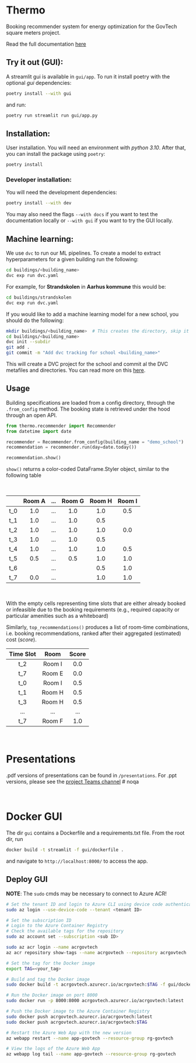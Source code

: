 # Thermo
Booking recommender system for energy optimization for the GovTech square meters project.

Read the full documentation [here](https://NTTDATAInnovation.github.io/thermo/)

## Try it out (GUI):

A streamlit gui is available in `gui/app`. To run it install poetry with the optional *gui* dependencies:
```bash
poetry install --with gui
```

 and run:
 ```bash
 poetry run streamlit run gui/app.py
 ```

## Installation:
User installation. You will need an environment with *python 3.10*. After that, you can
install the package using `poetry`:

```bash
poetry install
```

### Developer installation:
You will need the development dependencies:
```bash
poetry install --with dev
```

You may also need the flags `--with docs` if you want to test the documentation locally or `--with gui` if you want to try the GUI locally.

## Machine learning:

We use `dvc` to run our ML pipelines. To create a model to extract hyperparameters for a given building run the following:
```bash
cd buildings/<building_name>
dvc exp run dvc.yaml
```

For example, for **Strandskolen** in **Aarhus kommune** this would be:
```bash
cd buildings/strandskolen
dvc exp run dvc.yaml
```

If you would like to add a machine learning model for a new school, you should do the following:

```bash
mkdir buildings/<building_name>  # This creates the directory, skip it if you already have one
cd buildings/<building_name>
dvc init --subdir
git add .
git commit -m "Add dvc tracking for school <building_name>"
```

This will create a DVC project for the school and commit al the DVC metafiles and directories. You can read more on this [here](https://dvc.org/doc/user-guide/basic-concepts/dvc-project).

## Usage
Building specifications are loaded from a config directory, through the `.from_config` method. The booking state is retrieved under the hood through an open API.

```python
from thermo.recommender import Recommender
from datetime import date

recommender = Recommender.from_config(building_name = "demo_school")
recommendation = recommender.run(day=date.today())

recommendation.show()
```
`show()` returns a color-coded DataFrame.Styler object, similar to the following table

<br>


|        |Room A | ... | Room G | Room H   | Room I |
|:------:|:------:|:------:|:--------:|:------:|:------:|
| t_0    | 1.0    | ...    | 1.0      | 1.0    | 0.5    |
| t_1    | 1.0    | ...    | 1.0      | 0.5    |  |
| t_2    | 1.0    | ...    | 1.0      | 1.0    | 0.0    |
| t_3    | 1.0    | ...    | 1.0      | 0.5    |  |
| t_4    | 1.0    | ...    | 1.0      | 1.0    | 0.5    |
| t_5    | 0.5    | ...    | 0.5      | 1.0    | 1.0    |
| t_6    |  | ...    |  | 0.5    | 1.0    |
| t_7    | 0.0    | ...    |    | 1.0    | 1.0    |

<br>

With the empty cells representing time slots that are either already booked or infeasible due to the booking requirements (e.g., required capacity or particular amenities such as a whiteboard)

Similarly, `top_recommendations()` produces a list of room-time combinations, i.e. booking recommendations, ranked after their aggregated (estimated) cost (*score*).

| Time Slot | Room | Score  |
|:---------:|:----:|:------:|
| t_2  | Room I | 0.0      |
| t_7  | Room E | 0.0      |
| t_0  | Room I | 0.5      |
| t_1  | Room H | 0.5      |
| t_3  | Room H | 0.5      |
| ...  | ...    | ...      |
| t_7  | Room F | 1.0      |

<br>

# Presentations
.pdf versions of presentations can be found in `/presentations`.
For .ppt versions, please see the [project Teams channel](https://itellicloud.sharepoint.com/:p:/r/teams/MSTeams_GovTechProject-INTERNNDBS/Shared%20Documents/INTERN%20NDBS/AI-S3-review.pptx?d=w3f5b518c54504a60bc4061387aa50a81&csf=1&web=1&e=3jwbN3) # noqa

<br>



# Docker GUI
The dir `gui` contains a Dockerfile and a requirements.txt file. From the root dir, run
```bash
docker build -t streamlit -f gui/dockerfile .
```
and navigate to `http://localhost:8000/` to access the app.

## Deploy GUI
**NOTE**: The `sudo` cmds may be necessary to connect to Azure ACR!

```bash
# Set the tenant ID and login to Azure CLI using device code authentication
sudo az login --use-device-code --tenant <tenant ID>

# Set the subscription ID
# Login to the Azure Container Registry
# Check the available tags for the repository
sudo az account set --subscription <sub ID>

sudo az acr login --name acrgovtech
az acr repository show-tags --name acrgovtech --repository acrgovtech

# Set the tag for the Docker image
export TAG=<your_tag>

# Build and tag the Docker image
sudo docker build -t acrgovtech.azurecr.io/acrgovtech:$TAG -f gui/dockerfile .

# Run the Docker image on port 8000
sudo docker run -p 8000:8000 acrgovtech.azurecr.io/acrgovtech:latest

# Push the Docker image to the Azure Container Registry
sudo docker push acrgovtech.azurecr.io/acrgovtech:latest
sudo docker push acrgovtech.azurecr.io/acrgovtech:$TAG

# Restart the Azure Web App with the new version
az webapp restart --name app-govtech --resource-group rg-govtech

# View the logs of the Azure Web App
az webapp log tail --name app-govtech --resource-group rg-govtech
```
